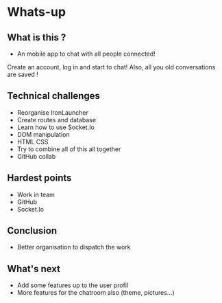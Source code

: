# Whats-up


## What is this ?

- An mobile app to chat with all people connected!

Create an account, log in and start to chat! Also, all you old conversations are saved !

## Technical challenges

- Reorganise IronLauncher
- Create routes and database
- Learn how to use Socket.Io
- DOM manipulation
- HTML CSS
- Try to combine all of this all together
- GitHub collab

## Hardest points

- Work in team
- GitHub
- Socket.Io

## Conclusion

- Better organisation to dispatch the work


## What's next

- Add some features up to the user profil
- More features for the chatroom also (theme, pictures...)

